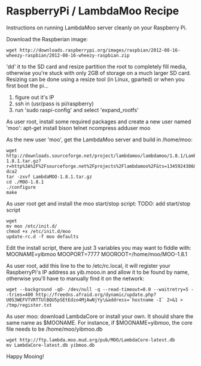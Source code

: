 RaspberryPi / LambdaMoo Recipe
===============================

Instructions on running LambdaMoo server cleanly on your Raspberry Pi.

Download the Raspberian image:

    wget http://downloads.raspberrypi.org/images/raspbian/2012-08-16-wheezy-raspbian/2012-08-16-wheezy-raspbian.zip 

'dd' it to the SD card and resize partition the root to completely fill media, otherwise you're stuck with only 2GB of storage on a much larger SD card.  Resizing can be done using a resize tool (in Linux, gparted) or when you first boot the pi...

1. figure out it's IP
2. ssh in (usr/pass is pi/raspberry)
3. run 'sudo raspi-config' and select 'expand_rootfs'

As user root, install some required packages and create a new user named 'moo':
    apt-get install bison telnet ncompress
    adduser moo

As the new user 'moo', get the LambdaMoo server and build in /home/moo:

    wget  http://downloads.sourceforge.net/project/lambdamoo/lambdamoo/1.8.1/LambdaMOO-1.8.1.tar.gz?r=http%3A%2F%2Fsourceforge.net%2Fprojects%2Flambdamoo%2F&ts=1345924386&use_mirror=superb-dca2
    tar -zxvf LambdaMOO-1.8.1.tar.gz
    cd ./MOO-1.8.1
    ./configure
    make

As user root get and install the moo start/stop script:
TODO: add start/stop script

    wget 
    mv moo /etc/init.d/
    chmod +x /etc/init.d/moo
    update-rc.d -f moo defaults

Edit the install script, there are just 3 variables you may want to fiddle with:
    MOONAME=yibmoo
    MOOPORT=7777
    MOOROOT=/home/moo/MOO-1.8.1

As user root, add this line to the to /etc/rc.local, it will register your RaspberryPi's IP address as yib.mooo.in and allow it to be found by name, otherwise you'll have to manually find it on the network:

    wget --background -qO- /dev/null -q --read-timeout=0.0 --waitretry=5 --tries=400 http://freedns.afraid.org/dynamic/update.php?U053WEFVTVRTTUlBQU5pSEtEdzo4MjAwNjYy\&address=`hostname -I` 2>&1 > /tmp/register.txt

As user moo:  download LambdaCore or install your own.  It should share the same name as $MOONAME.  For instance, if $MOONAME=yibmoo, the core file needs to be /home/moo/yibmoo.db

    wget http://ftp.lambda.moo.mud.org/pub/MOO/LambdaCore-latest.db
    mv LambdaCore-latest.db yibmoo.db

Happy Mooing!
